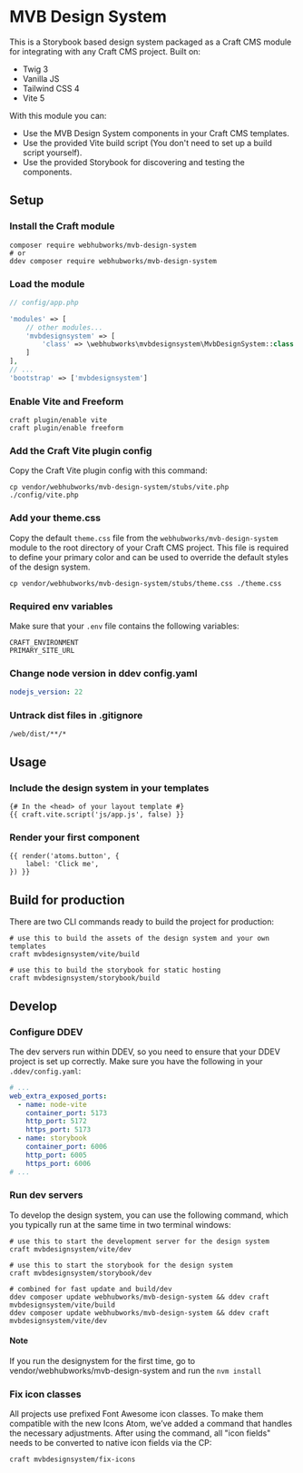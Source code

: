 # MVB Design System

This is a Storybook based design system packaged as a Craft CMS module for integrating with any Craft CMS project. Built on:

- Twig 3
- Vanilla JS
- Tailwind CSS 4
- Vite 5

With this module you can:
- Use the MVB Design System components in your Craft CMS templates.
- Use the provided Vite build script (You don't need to set up a build script yourself).
- Use the provided Storybook for discovering and testing the components.

## Setup

### Install the Craft module
```shell
composer require webhubworks/mvb-design-system
# or
ddev composer require webhubworks/mvb-design-system
```

### Load the module
```php
// config/app.php

'modules' => [
    // other modules...
    'mvbdesignsystem' => [
        'class' => \webhubworks\mvbdesignsystem\MvbDesignSystem::class
    ]
],
// ...
'bootstrap' => ['mvbdesignsystem']
```

### Enable Vite and Freeform
```shell
craft plugin/enable vite
craft plugin/enable freeform
```

### Add the Craft Vite plugin config
Copy the Craft Vite plugin config with this command:
```shell
cp vendor/webhubworks/mvb-design-system/stubs/vite.php ./config/vite.php
```

### Add your theme.css
Copy the default `theme.css` file from the `webhubworks/mvb-design-system` module to the root directory of your Craft CMS project. This file is required to define your primary color and can be used to override the default styles of the design system.

```shell
cp vendor/webhubworks/mvb-design-system/stubs/theme.css ./theme.css
```

### Required env variables
Make sure that your `.env` file contains the following variables:

```dotenv
CRAFT_ENVIRONMENT
PRIMARY_SITE_URL
```

### Change node version in ddev config.yaml
```yaml
nodejs_version: 22
```

### Untrack dist files in .gitignore
```dotenv
/web/dist/**/*
```

## Usage
### Include the design system in your templates
```twig
{# In the <head> of your layout template #}
{{ craft.vite.script('js/app.js', false) }}
```

### Render your first component
```twig
{{ render('atoms.button', {
    label: 'Click me',
}) }}
```

## Build for production
There are two CLI commands ready to build the project for production:
```shell
# use this to build the assets of the design system and your own templates
craft mvbdesignsystem/vite/build

# use this to build the storybook for static hosting
craft mvbdesignsystem/storybook/build
```

## Develop

### Configure DDEV
The dev servers run within DDEV, so you need to ensure that your DDEV project is set up correctly. Make sure you have the following in your `.ddev/config.yaml`:

```yaml
# ...
web_extra_exposed_ports:
  - name: node-vite
    container_port: 5173
    http_port: 5172
    https_port: 5173
  - name: storybook
    container_port: 6006
    http_port: 6005
    https_port: 6006
# ...
```

### Run dev servers
To develop the design system, you can use the following command, which you typically run at the same time in two terminal windows:
```shell
# use this to start the development server for the design system
craft mvbdesignsystem/vite/dev

# use this to start the storybook for the design system
craft mvbdesignsystem/storybook/dev

# combined for fast update and build/dev
ddev composer update webhubworks/mvb-design-system && ddev craft mvbdesignsystem/vite/build
ddev composer update webhubworks/mvb-design-system && ddev craft mvbdesignsystem/vite/dev
```

#### Note
If you run the designystem for the first time, go to vendor/webhubworks/mvb-design-system and run the `nvm install`

### Fix icon classes
All projects use prefixed Font Awesome icon classes. To make them compatible with the new Icons Atom, we’ve added a command that handles the necessary adjustments. After using the command, all "icon fields" needs to be converted to native icon fields via the CP:

```shell
craft mvbdesignsystem/fix-icons
```